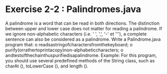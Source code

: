 # Exercise 2-2 : Palindromes.java

A palindrome is a word that can be read in both directions. The distinction between upper and lower case does not matter for reading a palindrome.
If we ignore non-alphabetic characters (i.e. ' ', ',', '-' et '\''), a complete sentence can also be considered as a palindrome.
Write a Palindrome.java program that:
o readsastringofcharactersfromthekeyboard;
o purify(orrathertoprintacopy)non-alphabeticcharacters; o andtestsifthechainthuspurifiedisapalindrome.
Example:
For this program, you should use several predefined methods of the String class, such as charAt (), toLowerCase (), and length ().
